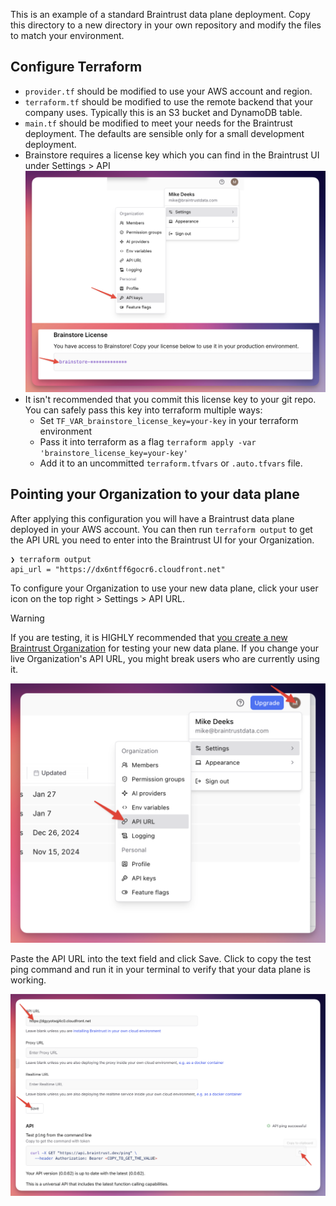 This is an example of a standard Braintrust data plane deployment. Copy this directory to a new directory in your own repository and modify the files to match your environment.

## Configure Terraform
* `provider.tf` should be modified to use your AWS account and region.
* `terraform.tf` should be modified to use the remote backend that your company uses. Typically this is an S3 bucket and DynamoDB table.
* `main.tf` should be modified to meet your needs for the Braintrust deployment. The defaults are sensible only for a small development deployment.
* Brainstore requires a license key which you can find in the Braintrust UI under Settings > API
![Brainstore License Key](../../assets/Brainstore-License-Key.png)
* It isn't recommended that you commit this license key to your git repo. You can safely pass this key into terraform multiple ways:
  * Set `TF_VAR_brainstore_license_key=your-key` in your terraform environment
  * Pass it into terraform as a flag `terraform apply -var 'brainstore_license_key=your-key'`
  * Add it to an uncommitted `terraform.tfvars` or `.auto.tfvars` file.

## Pointing your Organization to your data plane

After applying this configuration you will have a Braintrust data plane deployed in your AWS account. You can then run `terraform output` to get the API URL you need to enter into the Braintrust UI for your Organization.
```
❯ terraform output
api_url = "https://dx6ntff6gocr6.cloudfront.net"
```

To configure your Organization to use your new data plane, click your user icon on the top right > Settings > API URL.

> [!WARNING]
> If you are testing, it is HIGHLY recommended that [you create a new Braintrust Organization](https://www.braintrust.dev/app/setup) for testing your new data plane. If you change your live Organization's API URL, you might break users who are currently using it.

![Setting the API URL in Braintrust](/assets/Braintrust-API-URL.png)

Paste the API URL into the text field and click Save. Click to copy the test ping command and run it in your terminal to verify that your data plane is working.

![Verifying the API URL in Braintrust](/assets/Braintrust-API-URL-2.png)

